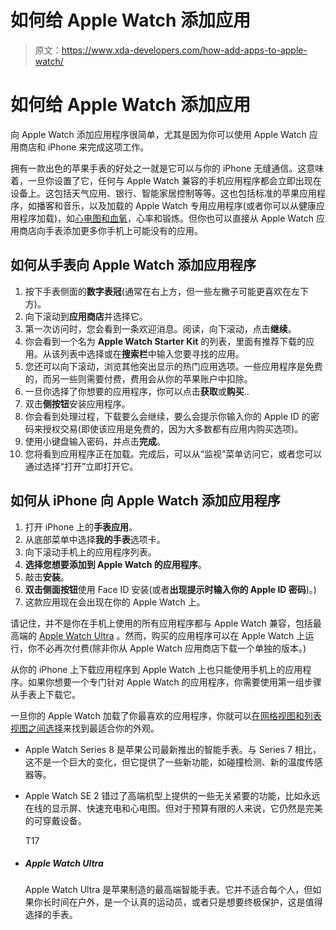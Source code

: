 # 如何给 Apple Watch 添加应用

> 原文：<https://www.xda-developers.com/how-add-apps-to-apple-watch/>

# 如何给 Apple Watch 添加应用

向 Apple Watch 添加应用程序很简单，尤其是因为你可以使用 Apple Watch 应用商店和 iPhone 来完成这项工作。

拥有一款出色的苹果手表的好处之一就是它可以与你的 iPhone 无缝通信。这意味着，一旦你设置了它，任何与 Apple Watch 兼容的手机应用程序都会立即出现在设备上。这包括天气应用、银行、智能家居控制等等。这也包括标准的苹果应用程序，如播客和音乐，以及加载的 Apple Watch 专用应用程序(或者你可以从健康应用程序加载)，如[心电图和血氧](https://www.xda-developers.com/how-to-use-ecg-and-blood-oxygen-on-apple-watch/)，心率和锻炼。但你也可以直接从 Apple Watch 应用商店向手表添加更多你手机上可能没有的应用。

## 如何从手表向 Apple Watch 添加应用程序

1.  按下手表侧面的**数字表冠**(通常在右上方，但一些左撇子可能更喜欢在左下方)。
2.  向下滚动到**应用商店**并选择它。
3.  第一次访问时，您会看到一条欢迎消息。阅读，向下滚动，点击**继续**。
4.  你会看到一个名为 **Apple Watch Starter Kit** 的列表，里面有推荐下载的应用。从该列表中选择或在**搜索栏**中输入您要寻找的应用。
5.  您还可以向下滚动，浏览其他突出显示的热门应用选项。一些应用程序是免费的，而另一些则需要付费，费用会从你的苹果账户中扣除。
6.  一旦你选择了你想要的应用程序，你可以点击**获取**或**购买**..
7.  双击**侧按钮**安装应用程序。
8.  你会看到处理过程，下载要么会继续，要么会提示你输入你的 Apple ID 的密码来授权交易(即使该应用是免费的，因为大多数都有应用内购买选项)。
9.  使用小键盘输入密码，并点击**完成**。
10.  您将看到应用程序正在加载。完成后，可以从“监视”菜单访问它，或者您可以通过选择“打开”立即打开它。

## 如何从 iPhone 向 Apple Watch 添加应用程序

1.  打开 iPhone 上的**手表应用**。
2.  从底部菜单中选择**我的手表**选项卡。
3.  向下滚动手机上的应用程序列表。
4.  **选择您想要添加到 Apple Watch 的应用程序**。
5.  敲击**安装**。
6.  **双击侧面按钮**使用 Face ID 安装(或者**出现提示时输入你的 Apple ID 密码**)。)
7.  这款应用现在会出现在你的 Apple Watch 上。

请记住，并不是你在手机上使用的所有应用程序都与 Apple Watch 兼容，包括最高端的 [Apple Watch Ultra](https://www.xda-developers.com/apple-watch-ultra-review/) 。然而，购买的应用程序可以在 Apple Watch 上运行，你不必再次付费(除非你从 Apple Watch 应用商店下载一个单独的版本。)

从你的 iPhone 上下载应用程序到 Apple Watch 上也只能使用手机上的应用程序。如果你想要一个专门针对 Apple Watch 的应用程序，你需要使用第一组步骤从手表上下载它。

一旦你的 Apple Watch 加载了你最喜欢的应用程序，你就可以[在网格视图和列表视图之间选择](http://https://www.xda-developers.com/how-to-switch-grid-list-app-views-apple-watch/)来找到最适合你的外观。

*   Apple Watch Series 8 是苹果公司最新推出的智能手表。与 Series 7 相比，这不是一个巨大的变化，但它提供了一些新功能，如碰撞检测、新的温度传感器等。

*   Apple Watch SE 2 错过了高端机型上提供的一些无关紧要的功能，比如永远在线的显示屏、快速充电和心电图。但对于预算有限的人来说，它仍然是完美的可穿戴设备。

    T17
*   ##### Apple Watch Ultra

    Apple Watch Ultra 是苹果制造的最高端智能手表。它并不适合每个人，但如果你长时间在户外，是一个认真的运动员，或者只是想要终极保护，这是值得选择的手表。